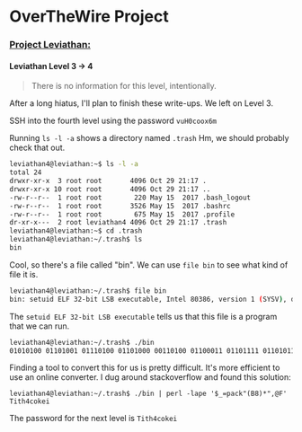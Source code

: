 # OverTheWire Project

### [Project Leviathan:](http://overthewire.org/wargames/leviathan/)

#### Leviathan Level 3 -> 4
> There is no information for this level, intentionally.

After a long hiatus, I'll plan to finish these write-ups.
We left on Level 3.

SSH into the fourth level using the password `vuH0coox6m`

Running `ls -l -a` shows a directory named `.trash`
Hm, we should probably check that out.

```bash
leviathan4@leviathan:~$ ls -l -a
total 24
drwxr-xr-x  3 root root       4096 Oct 29 21:17 .
drwxr-xr-x 10 root root       4096 Oct 29 21:17 ..
-rw-r--r--  1 root root        220 May 15  2017 .bash_logout
-rw-r--r--  1 root root       3526 May 15  2017 .bashrc
-rw-r--r--  1 root root        675 May 15  2017 .profile
dr-xr-x---  2 root leviathan4 4096 Oct 29 21:17 .trash
leviathan4@leviathan:~$ cd .trash
leviathan4@leviathan:~/.trash$ ls
bin
```
Cool, so there's a file called "bin". We can use `file bin` to see what kind of file it is.

```bash
leviathan4@leviathan:~/.trash$ file bin
bin: setuid ELF 32-bit LSB executable, Intel 80386, version 1 (SYSV), dynamically linked, interpreter /lib/ld-linux.so.2, for GNU/Linux 2.6.32, BuildID[sha1]=00ce1aa55b0e691470f61baff0ee59a6c33fcb50, not stripped
```

The `setuid ELF 32-bit LSB executable` tells us that this file is a program that we can run.

```bash
leviathan4@leviathan:~/.trash$ ./bin
01010100 01101001 01110100 01101000 00110100 01100011 01101111 01101011 01100101 01101001 00001010
```
Finding a tool to convert this for us is pretty difficult.
It's more efficient to use an online converter.
I dug around stackoverflow and found this solution:

```binary
leviathan4@leviathan:~/.trash$ ./bin | perl -lape '$_=pack"(B8)*",@F'
Tith4cokei
```

The password for the next level is `Tith4cokei`
